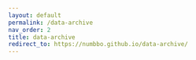 ```yaml
---
layout: default
permalink: /data-archive
nav_order: 2
title: data-archive
redirect_to: https://numbbo.github.io/data-archive/
---
```

